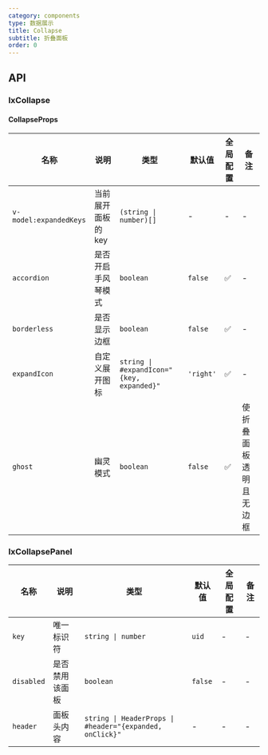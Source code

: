 ```yaml
---
category: components
type: 数据展示
title: Collapse
subtitle: 折叠面板
order: 0
---
```


## API

### IxCollapse

#### CollapseProps

| 名称 | 说明 | 类型  | 默认值 | 全局配置 | 备注 |
| --- | --- | --- | --- | --- | --- |
| `v-model:expandedKeys` | 当前展开面板的 key | `(string \| number)[]` | - | - |- |
| `accordion` | 是否开启手风琴模式 | `boolean` | `false` | ✅ | - |
| `borderless` | 是否显示边框 | `boolean` | `false` | ✅ |- |
| `expandIcon` | 自定义展开图标 | `string \| #expandIcon="{key, expanded}"` | `'right'` | ✅ |- |
| `ghost` | 幽灵模式 | `boolean` | `false` | ✅ | 使折叠面板透明且无边框 |

### IxCollapsePanel

| 名称 | 说明 | 类型  | 默认值 | 全局配置 | 备注 |
| --- | --- | --- | --- | --- | --- |
| `key` | 唯一标识符 | `string \| number` | `uid` | - | - |
| `disabled` | 是否禁用该面板 | `boolean` | `false` | - | - |
| `header` | 面板头内容 | `string \| HeaderProps \| #header="{expanded, onClick}"` | - | - |- |

